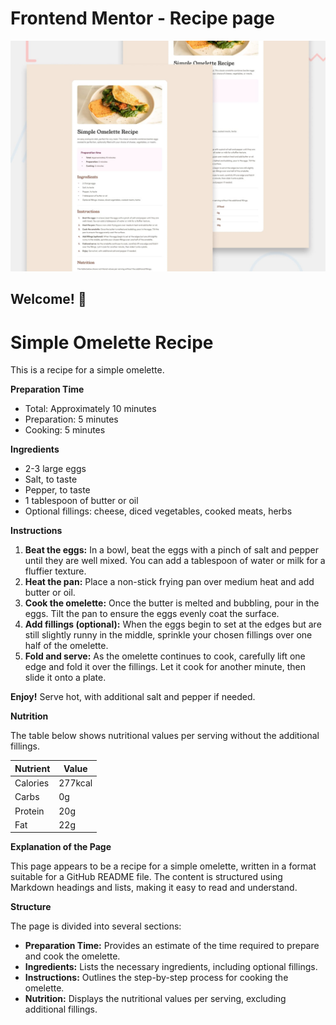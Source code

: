 # Frontend Mentor - Recipe page

![Design preview for the Recipe page coding challenge](./design/desktop-preview.jpg)

## Welcome! 👋



# Simple Omelette Recipe

This is a recipe for a simple omelette.

**Preparation Time**

* Total: Approximately 10 minutes
* Preparation: 5 minutes
* Cooking: 5 minutes

**Ingredients**

* 2-3 large eggs
* Salt, to taste
* Pepper, to taste
* 1 tablespoon of butter or oil
* Optional fillings: cheese, diced vegetables, cooked meats, herbs

**Instructions**

1. **Beat the eggs:** In a bowl, beat the eggs with a pinch of salt and pepper until they are well mixed. You can add a tablespoon of water or milk for a fluffier texture.
2. **Heat the pan:** Place a non-stick frying pan over medium heat and add butter or oil.
3. **Cook the omelette:** Once the butter is melted and bubbling, pour in the eggs. Tilt the pan to ensure the eggs evenly coat the surface.
4. **Add fillings (optional):** When the eggs begin to set at the edges but are still slightly runny in the middle, sprinkle your chosen fillings over one half of the omelette.
5. **Fold and serve:** As the omelette continues to cook, carefully lift one edge and fold it over the fillings. Let it cook for another minute, then slide it onto a plate.

**Enjoy!** Serve hot, with additional salt and pepper if needed.

**Nutrition**

The table below shows nutritional values per serving without the additional fillings.

| Nutrient | Value |
|---|---|
| Calories | 277kcal |
| Carbs | 0g |
| Protein | 20g |
| Fat | 22g |

**Explanation of the Page**

This page appears to be a recipe for a simple omelette, written in a format suitable for a GitHub README file. The content is structured using Markdown headings and lists, making it easy to read and understand.

**Structure**

The page is divided into several sections:

* **Preparation Time:** Provides an estimate of the time required to prepare and cook the omelette.
* **Ingredients:** Lists the necessary ingredients, including optional fillings.
* **Instructions:** Outlines the step-by-step process for cooking the omelette.
* **Nutrition:** Displays the nutritional values per serving, excluding additional fillings.
